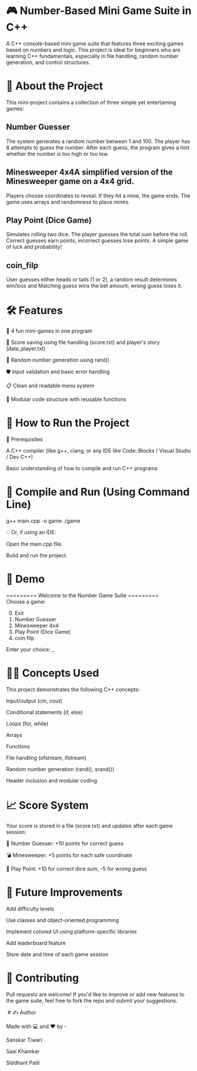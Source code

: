 # 🎮 Number-Based Mini Game Suite in C++

A C++ console-based mini game suite that features three exciting games based on numbers and logic. This project is ideal for beginners who are learning C++ fundamentals, especially in file handling, random number generation, and control structures.

# 🧠 About the Project

This mini-project contains a collection of three simple yet entertaining games:

## Number Guesser  

The system generates a random number between 1 and 100. The player has 8 attempts to guess the number. After each guess, the program gives a hint whether the number is too high or too low.

## Minesweeper 4x4A simplified version of the Minesweeper game on a 4x4 grid.  

Players choose coordinates to reveal. If they hit a mine, the game ends. The game uses arrays and randomness to place mines.

## Play Point (Dice Game)  

Simulates rolling two dice. The player guesses the total sum before the roll. Correct guesses earn points, incorrect guesses lose points. A simple game of luck and probability!

## coin_filp  

User guesses either heads or tails (1 or 2), a random result determines win/loss and Matching guess wins the bet amount; wrong guess loses it.



# 🛠️ Features

🎲 4 fun mini-games in one program

📂 Score saving using file handling (score.txt) and player's story (data_player.txt)

🫮 Random number generation using rand()

🛡️ Input validation and basic error handling

📋 Clean and readable menu system

🧰 Modular code structure with reusable functions


# 🚀 How to Run the Project

🔧 Prerequisites

A C++ compiler (like g++, clang, or any IDE like Code::Blocks / Visual Studio / Dev C++)

Basic understanding of how to compile and run C++ programs

# 🧾 Compile and Run (Using Command Line)

g++ main.cpp -o game
./game

💡 Or, if using an IDE:

Open the main.cpp file.

Build and run the project.

# 📸 Demo

========= Welcome to the Number Game Suite =========    
Choose a game:  
  
0. Exit  
1. Number Guesser  
2. Minesweeper 4x4  
3. Play Point (Dice Game)  
4. coin filp
     
Enter your choice: _

# 🧑‍💻 Concepts Used

This project demonstrates the following C++ concepts:

Input/output (cin, cout)

Conditional statements (if, else)

Loops (for, while)

Arrays

Functions

File handling (ofstream, ifstream)

Random number generation (rand(), srand())

Header inclusion and modular coding

# 📈 Score System

Your score is stored in a file (score.txt) and updates after each game session:

🎯 Number Guesser: +10 points for correct guess

💣 Minesweeper: +5 points for each safe coordinate

🎲 Play Point: +10 for correct dice sum, -5 for wrong guess

# 📌 Future Improvements

Add difficulty levels

Use classes and object-oriented programming

Implement colored UI using platform-specific libraries

Add leaderboard feature

Store date and time of each game session

# 🤝 Contributing

Pull requests are welcome! If you'd like to improve or add new features to the game suite, feel free to fork the repo and submit your suggestions.

 # ✍️ Author

Made with 💻 and ❤️ by -

Sanskar Tiwari

Saai Khamkar

Siddhant Patil
